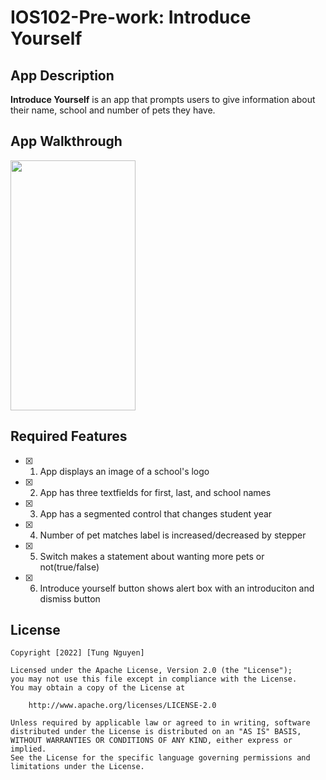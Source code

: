 # IOS102-Pre-work: Introduce Yourself

## App Description
**Introduce Yourself** is an app that prompts users to give information about their name, school and number of pets they have.

## App Walkthrough

<img src="https://media.giphy.com/media/VMpxyQKvlct0dxT7iE/giphy.gif" width="200" height="400" />

## Required Features

- [x] 1. App displays an image of a school's logo
- [x] 2. App has three textfields for first, last, and school names
- [x] 3. App has a segmented control that changes student year
- [x] 4. Number of pet matches label is increased/decreased by stepper
- [x] 5. Switch makes a statement about wanting more pets or not(true/false)
- [x] 6. Introduce yourself button shows alert box with an introduciton and dismiss button



## License

    Copyright [2022] [Tung Nguyen]

    Licensed under the Apache License, Version 2.0 (the "License");
    you may not use this file except in compliance with the License.
    You may obtain a copy of the License at

        http://www.apache.org/licenses/LICENSE-2.0

    Unless required by applicable law or agreed to in writing, software
    distributed under the License is distributed on an "AS IS" BASIS,
    WITHOUT WARRANTIES OR CONDITIONS OF ANY KIND, either express or implied.
    See the License for the specific language governing permissions and
    limitations under the License.
